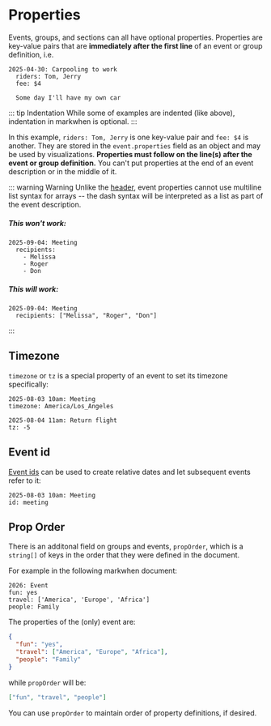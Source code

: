 # Properties

Events, groups, and sections can all have optional properties. Properties are key-value pairs that are **immediately after the first line** of an event or group definition, i.e.

```mw{2,3}
2025-04-30: Carpooling to work
  riders: Tom, Jerry
  fee: $4

  Some day I'll have my own car
```

::: tip Indentation
While some of examples are indented (like above), indentation in markwhen is optional.
:::

In this example, `riders: Tom, Jerry` is one key-value pair and `fee: $4` is another. They are stored in the `event.properties` field as an object and may be used by visualizations. **Properties must follow on the line(s) after the event or group definition.** You can't put properties at the end of an event description or in the middle of it.

::: warning Warning
Unlike the [header](/syntax/header), event properties cannot use multiline list syntax for arrays -- the dash syntax will be interpreted as a list as part of the event description.

##### This won't work:

```mw
2025-09-04: Meeting
  recipients:
    - Melissa
    - Roger
    - Don
```

##### This will work:

```mw
2025-09-04: Meeting
  recipients: ["Melissa", "Roger", "Don"]
```

:::

## Timezone

`timezone` or `tz` is a special property of an event to set its timezone specifically:

```mw{2,5}
2025-08-03 10am: Meeting
timezone: America/Los_Angeles

2025-08-04 11am: Return flight
tz: -5
```

## Event id

[Event ids](/syntax/dates-and-ranges#event-ids) can be used to create relative dates and let subsequent events refer to it:

```mw{2}
2025-08-03 10am: Meeting
id: meeting
```

## Prop Order

There is an additonal field on groups and events, `propOrder`, which is a `string[]` of keys in the order that they were defined in the document.

For example in the following markwhen document:

```mw
2026: Event
fun: yes
travel: ['America', 'Europe', 'Africa']
people: Family
```

The properties of the (only) event are:

```json
{
  "fun": "yes",
  "travel": ["America", "Europe", "Africa"],
  "people": "Family"
}
```

while `propOrder` will be:

```json
["fun", "travel", "people"]
```

You can use `propOrder` to maintain order of property definitions, if desired.
